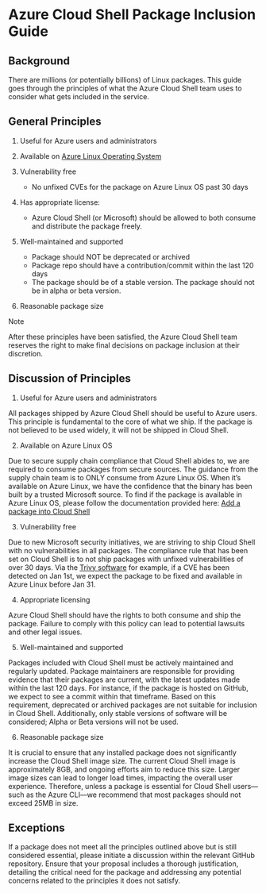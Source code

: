 # Azure Cloud Shell Package Inclusion Guide

## Background

There are millions (or potentially billions) of Linux packages. This guide goes through the principles of what the Azure Cloud Shell team uses to consider what gets included in the service.



## General Principles

1. Useful for Azure users and administrators 
2. Available on [Azure Linux Operating System](https://github.com/microsoft/azurelinux) 
3. Vulnerability free 
    - No unfixed CVEs for the package on Azure Linux OS past 30 days 
4. Has appropriate license:
    - Azure Cloud Shell (or Microsoft) should be allowed to both consume and distribute the package freely.
5. Well-maintained and supported 
    - Package should NOT be deprecated or archived 
    - Package repo should have a contribution/commit within the last 120 days 
    - The package should be of a stable version. The package should not be in alpha or beta version. 

6. Reasonable package size 

> [!NOTE]
> After these principles have been satisfied, the Azure Cloud Shell team reserves the right to make final decisions on package inclusion at their discretion.

## Discussion of Principles

1. Useful for Azure users and administrators 

All packages shipped by Azure Cloud Shell should be useful to Azure users. This principle is fundamental to the core of what we ship. If the package is not believed to be used widely, it will not be shipped in Cloud Shell. 

2. Available on Azure Linux OS 

Due to secure supply chain compliance that Cloud Shell abides to, we are required to consume packages from secure sources. The guidance from the supply chain team is to ONLY consume from Azure Linux OS. When it’s available on Azure Linux, we have the confidence that the binary has been built by a trusted Microsoft source. To find if the package is available in Azure Linux OS, please follow the documentation provided here: [Add a package into Cloud Shell](./add-package-into-cloudshell.md#requesting-the-package)

3. Vulnerability free 

Due to new Microsoft security initiatives, we are striving to ship Cloud Shell with no vulnerabilities in all packages. The compliance rule that has been set on Cloud Shell is to not ship packages with unfixed vulnerabilities of over 30 days. Via the [Trivy software](https://trivy.dev/) for example, if a CVE has been detected on Jan 1st, we expect the package to be fixed and available in Azure Linux before Jan 31. 

4. Appropriate licensing 

Azure Cloud Shell should have the rights to both consume and ship the package. Failure to comply with this policy can lead to potential lawsuits and other legal issues. 

5. Well-maintained and supported 

Packages included with Cloud Shell must be actively maintained and regularly updated. Package maintainers are responsible for providing evidence that their packages are current, with the latest updates made within the last 120 days. For instance, if the package is hosted on GitHub, we expect to see a commit within that timeframe. Based on this requirement, deprecated or archived packages are not suitable for inclusion in Cloud Shell. Additionally, only stable versions of software will be considered; Alpha or Beta versions will not be used.

6. Reasonable package size 

It is crucial to ensure that any installed package does not significantly increase the Cloud Shell image size. The current Cloud Shell image is approximately 8GB, and ongoing efforts aim to reduce this size. Larger image sizes can lead to longer load times, impacting the overall user experience. Therefore, unless a package is essential for Cloud Shell users—such as the Azure CLI—we recommend that most packages should not exceed 25MB in size.

## Exceptions

If a package does not meet all the principles outlined above but is still considered essential, please initiate a discussion within the relevant GitHub repository. Ensure that your proposal includes a thorough justification, detailing the critical need for the package and addressing any potential concerns related to the principles it does not satisfy.